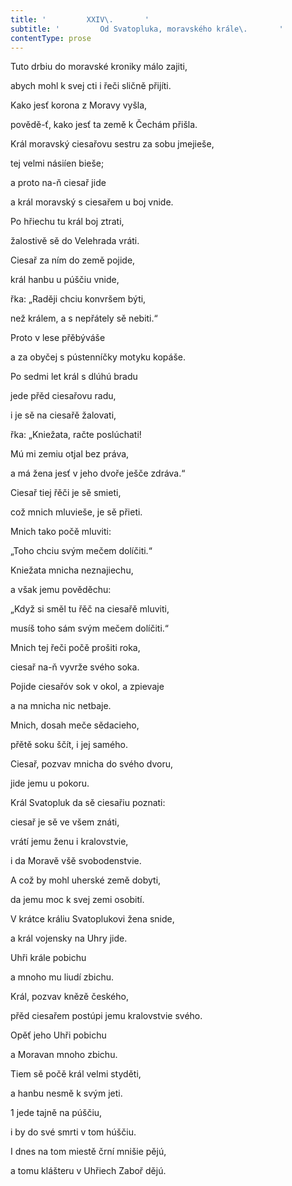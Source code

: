 ```yaml
---
title: '         XXIV\.       '
subtitle: '         Od Svatopluka, moravského krále\.       '
contentType: prose
---
```


<section>

Tuto drbiu do moravské kroniky málo zajiti,

abych mohl k svej cti i řeči sličně přijíti.

Kako jesť korona z Moravy vyšla,

povědě-ť, kako jesť ta země k Čechám přišla.

Král moravský ciesařovu sestru za sobu jmejieše,

tej velmi násiíen bieše;

a proto na-ň ciesař jide

a král moravský s ciesařem u boj vnide.

Po hřiechu tu král boj ztrati,

žalostivě sě do Velehrada vráti.

Ciesař za ním do země pojide,

král hanbu u púščiu vnide,

řka: „Raději chciu konvršem býti,

než králem, a s nepřátely sě nebiti.“

Proto v lese přěbýváše

a za obyčej s pústenníčky motyku kopáše.

Po sedmi let král s dlúhú bradu

jede přěd ciesařovu radu,

i je sě na ciesařě žalovati,

řka: „Kniežata, račte poslúchati!

Mú mi zemiu otjal bez práva,

a má žena jesť v jeho dvoře ješče zdráva.“

Ciesař tiej řěči je sě smieti,

což mnich mluvieše, je sě přieti.

Mnich tako počě mluviti:

„Toho chciu svým mečem dolíčiti.“

Kniežata mnicha neznajiechu,

a však jemu pověděchu:

„Když si směl tu řěč na ciesařě mluviti,

musíš toho sám svým mečem dolíčiti.“

Mnich tej řeči počě prošiti roka,

ciesař na-ň vyvrže svého soka.

Pojide ciesařóv sok v okol, a zpievaje

a na mnicha nic netbaje.

Mnich, dosah meče sědacieho,

přětě soku ščít, i jej samého.

Ciesař, pozvav mnicha do svého dvoru,

jide jemu u pokoru.

Král Svatopluk da sě ciesařiu poznati:

ciesař je sě ve všem znáti,

vrátí jemu ženu i kralovstvie,

i da Moravě všě svobodenstvie.

A což by mohl uherské země dobyti,

da jemu moc k svej zemi osobití.

V krátce králiu Svatoplukovi žena snide,

a král vojensky na Uhry jide.

Uhři krále pobichu

a mnoho mu liudí zbichu.

Král, pozvav knězě českého,

přěd ciesařem postúpi jemu kralovstvie svého.

Opěť jeho Uhři pobichu

a Moravan mnoho zbichu.

Tiem sě počě král velmi styděti,

a hanbu nesmě k svým jeti.

1 jede tajně na púščiu,

i by do své smrti v tom húščiu.

I dnes na tom miestě črní mnišie pějú,

a tomu klášteru v Uhřiech Zaboř dějú.

</section>

